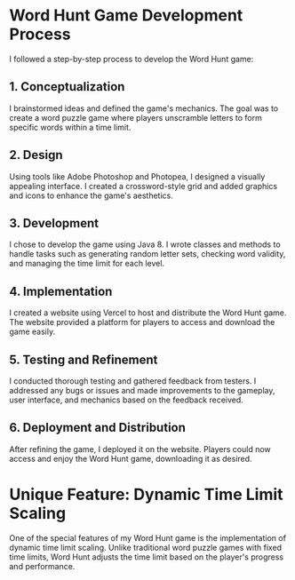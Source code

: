 # Word Hunt Game Development Process

I followed a step-by-step process to develop the Word Hunt game:

## 1. Conceptualization
I brainstormed ideas and defined the game's mechanics. The goal was to create a word puzzle game where players unscramble letters to form specific words within a time limit.

## 2. Design
Using tools like Adobe Photoshop and Photopea, I designed a visually appealing interface. I created a crossword-style grid and added graphics and icons to enhance the game's aesthetics.

## 3. Development
I chose to develop the game using Java 8. I wrote classes and methods to handle tasks such as generating random letter sets, checking word validity, and managing the time limit for each level.

## 4. Implementation
I created a website using Vercel to host and distribute the Word Hunt game. The website provided a platform for players to access and download the game easily.

## 5. Testing and Refinement
I conducted thorough testing and gathered feedback from testers. I addressed any bugs or issues and made improvements to the gameplay, user interface, and mechanics based on the feedback received.

## 6. Deployment and Distribution
After refining the game, I deployed it on the website. Players could now access and enjoy the Word Hunt game, downloading it as desired.


# Unique Feature: Dynamic Time Limit Scaling

One of the special features of my Word Hunt game is the implementation of dynamic time limit scaling. Unlike traditional word puzzle games with fixed time limits, Word Hunt adjusts the time limit based on the player's progress and performance.

